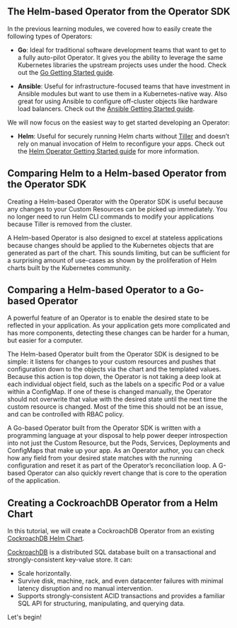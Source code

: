 ## The Helm-based Operator from the Operator SDK

In the previous learning modules, we covered how to easily create the following types of Operators:

* **Go**:
Ideal for traditional software development teams that want to get to a fully auto-pilot Operator. It gives you the ability to leverage the same Kubernetes libraries the upstream projects uses under the hood. Check out the [Go Getting Started guide](https://github.com/operator-framework/operator-sdk/blob/master/doc/user-guide.md).

* **Ansible**:
Useful for infrastructure-focused teams that have investment in Ansible modules but want to use them in a Kubernetes-native way. Also great for using Ansible to configure off-cluster objects like hardware load balancers. Check out the [Ansible Getting Started guide](https://github.com/operator-framework/operator-sdk/blob/master/doc/ansible/user-guide.md).

We will now focus on the easiest way to get started developing an Operator:

* **Helm**:
Useful for securely running Helm charts without [Tiller](https://helm.sh/docs/glossary/#tiller) and  doesn’t rely on manual invocation of Helm to reconfigure your apps. Check out the [Helm Operator Getting Started guide](https://github.com/operator-framework/operator-sdk/blob/master/doc/helm/user-guide.md) for more information.


## Comparing Helm to a Helm-based Operator from the Operator SDK

Creating a Helm-based Operator with the Operator SDK is useful because any changes to your Custom Resources can be picked up immediately. You no longer need to run Helm CLI commands to modify your applications because Tiller is removed from the cluster.

A Helm-based Operator is also designed to excel at stateless applications because changes should be applied to the Kubernetes objects that are generated as part of the chart. This sounds limiting, but can be sufficient for a surprising amount of use-cases as shown by the proliferation of Helm charts built by the Kubernetes community.

## Comparing a Helm-based Operator to a Go-based Operator

A powerful feature of an Operator is to enable the desired state to be reflected in your application. As your application gets more complicated and has more components, detecting these changes can be harder for a human, but easier for a computer.

The Helm-based Operator built from the Operator SDK is designed to be simple: it listens for changes to your custom resources and pushes that configuration down to the objects via the chart and the templated values. Because this action is top down, the Operator is not taking a deep look at each individual object field, such as the labels on a specific Pod or a value within a ConfigMap. If one of these is changed manually, the Operator should not overwrite that value with the desired state until the next time the custom resource is changed. Most of the time this should not be an issue, and can be controlled with RBAC policy.

A Go-based Operator built from the Operator SDK is written with a programming language at your disposal to help power deeper introspection into not just the Custom Resource, but the Pods, Services, Deployments and ConfigMaps that make up your app. As an Operator author, you can check how any field from your desired state matches with the running configuration and reset it as part of the Operator’s reconciliation loop. A G-based Operator can also quickly revert change that is core to the operation of the application.

## Creating a CockroachDB Operator from a Helm Chart

In this tutorial, we will create a CockroachDB Operator from an existing [CockroachDB Helm Chart](https://github.com/helm/charts/tree/master/stable/cockroachdb).

[CockroachDB](https://www.cockroachlabs.com) is a distributed SQL database built on a transactional and strongly-consistent key-value store. It can:

* Scale horizontally.
* Survive disk, machine, rack, and even datacenter failures with minimal latency disruption and no manual intervention.
* Supports strongly-consistent ACID transactions and provides a familiar SQL API for structuring, manipulating, and querying data.

Let's begin!